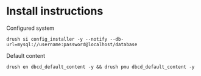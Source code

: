 # Install instructions

Configured system

    drush si config_installer -y --notify --db-url=mysql://username:password@localhost/database

Default content

    drush en dbcd_default_content -y && drush pmu dbcd_default_content -y
